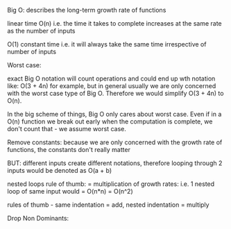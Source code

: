 Big O:
describes the long-term growth rate of functions

linear time
O(n)
i.e. the time it takes to complete increases at the same rate as the number of inputs

O(1)
constant time
i.e. it will always take the same time irrespective of number of inputs

Worst case:

exact Big O notation will count operations and could end up wth notation like: O(3 + 4n) for example, but in general usually we are only concerned with the worst case type of Big O. Therefore we would simplify O(3 + 4n) to O(n).

In the big scheme of things, Big O only cares about worst case. Even if in a O(n) function we break out early when the computation is complete, we don't count that - we assume worst case.

Remove constants: because we are only concerned with the growth rate of functions, the constants don't really matter

BUT: different inputs create different notations, therefore looping through 2 inputs would be denoted as O(a + b)

nested loops rule of thumb: = multiplication of growth rates:
i.e. 1 nested loop of same input would = O(n*n) = O(n^2)

rules of thumb - same indentation = add, nested indentation = multiply

Drop Non Dominants:

